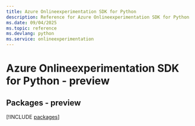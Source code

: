 ```yaml
---
title: Azure Onlineexperimentation SDK for Python
description: Reference for Azure Onlineexperimentation SDK for Python
ms.date: 09/04/2025
ms.topic: reference
ms.devlang: python
ms.service: onlineexperimentation
---
```

# Azure Onlineexperimentation SDK for Python - preview
## Packages - preview
[!INCLUDE [packages](onlineexperimentation-index.md)]
